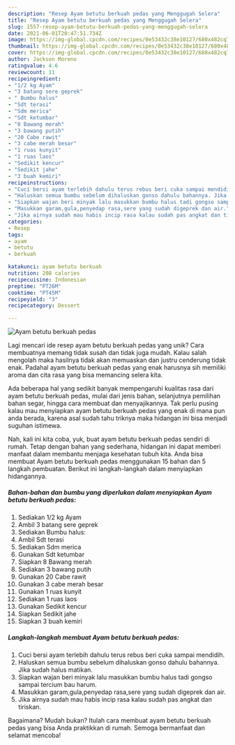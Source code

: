 ```yaml
---
description: "Resep Ayam betutu berkuah pedas yang Menggugah Selera"
title: "Resep Ayam betutu berkuah pedas yang Menggugah Selera"
slug: 1557-resep-ayam-betutu-berkuah-pedas-yang-menggugah-selera
date: 2021-06-01T20:47:51.734Z
image: https://img-global.cpcdn.com/recipes/0e53432c38e10127/680x482cq70/ayam-betutu-berkuah-pedas-foto-resep-utama.jpg
thumbnail: https://img-global.cpcdn.com/recipes/0e53432c38e10127/680x482cq70/ayam-betutu-berkuah-pedas-foto-resep-utama.jpg
cover: https://img-global.cpcdn.com/recipes/0e53432c38e10127/680x482cq70/ayam-betutu-berkuah-pedas-foto-resep-utama.jpg
author: Jackson Moreno
ratingvalue: 4.6
reviewcount: 11
recipeingredient:
- "1/2 kg Ayam"
- "3 batang sere geprek"
- " Bumbu halus"
- "Sdt terasi"
- "Sdm merica"
- "Sdt ketumbar"
- "8 Bawang merah"
- "3 bawang putih"
- "20 Cabe rawit"
- "3 cabe merah besar"
- "1 ruas kunyit"
- "1 ruas laos"
- "Sedikit kencur"
- "Sedikit jahe"
- "3 buah kemiri"
recipeinstructions:
- "Cuci bersi ayam terlebih dahulu terus rebus beri cuka sampai mendidih."
- "Haluskan semua bumbu sebelum dihaluskan gonso dahulu bahannya. Jika sudah halus matikan."
- "Siapkan wajan beri minyak lalu masukkan bumbu halus tadi gongso sampai tercium bau harum."
- "Masukkan garam,gula,penyedap rasa,sere yang sudah digeprek dan air."
- "Jika airnya sudah mau habis incip rasa kalau sudah pas angkat dan tiriskan."
categories:
- Resep
tags:
- ayam
- betutu
- berkuah

katakunci: ayam betutu berkuah 
nutrition: 208 calories
recipecuisine: Indonesian
preptime: "PT26M"
cooktime: "PT45M"
recipeyield: "3"
recipecategory: Dessert

---
```



![Ayam betutu berkuah pedas](https://img-global.cpcdn.com/recipes/0e53432c38e10127/680x482cq70/ayam-betutu-berkuah-pedas-foto-resep-utama.jpg)

Lagi mencari ide resep ayam betutu berkuah pedas yang unik? Cara membuatnya memang tidak susah dan tidak juga mudah. Kalau salah mengolah maka hasilnya tidak akan memuaskan dan justru cenderung tidak enak. Padahal ayam betutu berkuah pedas yang enak harusnya sih memiliki aroma dan cita rasa yang bisa memancing selera kita.

Ada beberapa hal yang sedikit banyak mempengaruhi kualitas rasa dari ayam betutu berkuah pedas, mulai dari jenis bahan, selanjutnya pemilihan bahan segar, hingga cara membuat dan menyajikannya. Tak perlu pusing kalau mau menyiapkan ayam betutu berkuah pedas yang enak di mana pun anda berada, karena asal sudah tahu triknya maka hidangan ini bisa menjadi suguhan istimewa.




Nah, kali ini kita coba, yuk, buat ayam betutu berkuah pedas sendiri di rumah. Tetap dengan bahan yang sederhana, hidangan ini dapat memberi manfaat dalam membantu menjaga kesehatan tubuh kita. Anda bisa membuat Ayam betutu berkuah pedas menggunakan 15 bahan dan 5 langkah pembuatan. Berikut ini langkah-langkah dalam menyiapkan hidangannya.

<!--inarticleads1-->

##### Bahan-bahan dan bumbu yang diperlukan dalam menyiapkan Ayam betutu berkuah pedas:

1. Sediakan 1/2 kg Ayam
1. Ambil 3 batang sere geprek
1. Sediakan  Bumbu halus:
1. Ambil Sdt terasi
1. Sediakan Sdm merica
1. Gunakan Sdt ketumbar
1. Siapkan 8 Bawang merah
1. Sediakan 3 bawang putih
1. Gunakan 20 Cabe rawit
1. Gunakan 3 cabe merah besar
1. Gunakan 1 ruas kunyit
1. Sediakan 1 ruas laos
1. Gunakan Sedikit kencur
1. Siapkan Sedikit jahe
1. Siapkan 3 buah kemiri




<!--inarticleads2-->

##### Langkah-langkah membuat Ayam betutu berkuah pedas:

1. Cuci bersi ayam terlebih dahulu terus rebus beri cuka sampai mendidih.
1. Haluskan semua bumbu sebelum dihaluskan gonso dahulu bahannya. Jika sudah halus matikan.
1. Siapkan wajan beri minyak lalu masukkan bumbu halus tadi gongso sampai tercium bau harum.
1. Masukkan garam,gula,penyedap rasa,sere yang sudah digeprek dan air.
1. Jika airnya sudah mau habis incip rasa kalau sudah pas angkat dan tiriskan.




Bagaimana? Mudah bukan? Itulah cara membuat ayam betutu berkuah pedas yang bisa Anda praktikkan di rumah. Semoga bermanfaat dan selamat mencoba!
